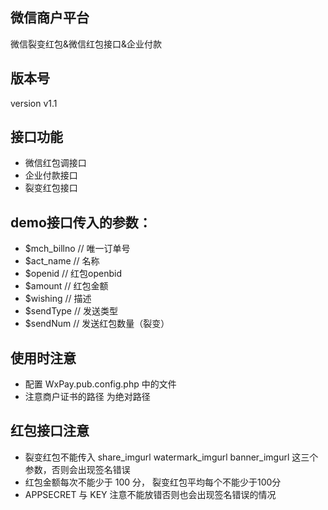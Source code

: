 ## 微信商户平台
微信裂变红包&微信红包接口&企业付款

## 版本号
version  v1.1

## 接口功能
* 微信红包调接口
* 企业付款接口
* 裂变红包接口

## demo接口传入的参数：
* $mch_billno // 唯一订单号
* $act_name   // 名称
* $openid     // 红包openbid
* $amount     // 红包金额
* $wishing    // 描述
* $sendType   // 发送类型
* $sendNum    // 发送红包数量（裂变）

## 使用时注意
* 配置 WxPay.pub.config.php 中的文件
* 注意商户证书的路径 为绝对路径

## 红包接口注意
* 裂变红包不能传入 share_imgurl watermark_imgurl banner_imgurl 这三个参数，否则会出现签名错误
* 红包金额每次不能少于 100 分， 裂变红包平均每个不能少于100分
* APPSECRET 与 KEY 注意不能放错否则也会出现签名错误的情况
